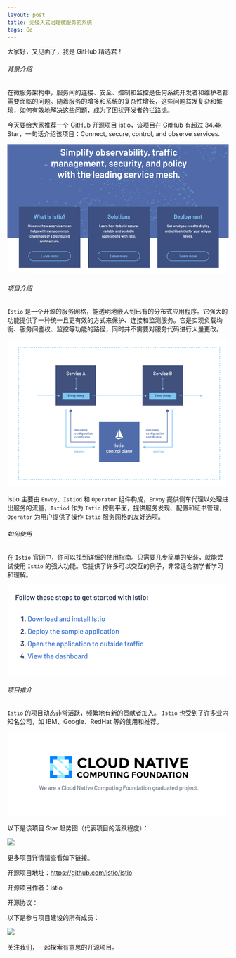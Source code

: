 ```yaml
---
layout: post
title: 无侵入式治理微服务的系统
tags: Go
---
```


大家好，又见面了，我是 GitHub 精选君！

###### 背景介绍

在微服务架构中，服务间的连接、安全、控制和监控是任何系统开发者和维护者都需要面临的问题。随着服务的增多和系统的复杂性增长，这些问题益发复杂和繁琐，如何有效地解决这些问题，成为了困扰开发者的拦路虎。

今天要给大家推荐一个 GitHub 开源项目 istio，该项目在 GitHub 有超过 34.4k Star，一句话介绍该项目：Connect, secure, control, and observe services.

![](https://raw.githubusercontent.com/ZhuPeng/pic/master/images/compress_image-20240330201821461.png)

###### 项目介绍

`Istio` 是一个开源的服务网格，能透明地嵌入到已有的分布式应用程序。它强大的功能提供了一种统一且更有效的方式来保护、连接和监测服务。它是实现负载均衡、服务间鉴权、监控等功能的路径，同时并不需要对服务代码进行大量更改。

![](https://raw.githubusercontent.com/ZhuPeng/pic/master/images/compress_image-20240330201924934.png)

Istio 主要由 `Envoy`、`Istiod` 和 `Operator` 组件构成，`Envoy` 提供侧车代理以处理进出服务的流量，`Istiod` 作为 `Istio` 控制平面，提供服务发现、配置和证书管理，`Operator` 为用户提供了操作 `Istio` 服务网格的友好选项。

###### 如何使用

在 `Istio` 官网中，你可以找到详细的使用指南。只需要几步简单的安装，就能尝试使用 `Istio` 的强大功能。它提供了许多可以交互的例子，非常适合初学者学习和理解。

![](https://raw.githubusercontent.com/ZhuPeng/pic/master/images/compress_image-20240330202203189.png)

###### 项目推介

 `Istio` 的项目动态非常活跃，频繁地有新的贡献者加入。 `Istio` 也受到了许多业内知名公司，如 IBM、Google、RedHat 等的使用和推荐。

![](https://raw.githubusercontent.com/ZhuPeng/pic/master/images/compress_image-20240330202245704.png)


以下是该项目 Star 趋势图（代表项目的活跃程度）：

![](https://api.star-history.com/svg?repos=istio/istio&type=Timeline)

更多项目详情请查看如下链接。

开源项目地址：https://github.com/istio/istio 

开源项目作者：istio

开源协议：

以下是参与项目建设的所有成员：

![](https://contrib.rocks/image?repo=istio/istio)

关注我们，一起探索有意思的开源项目。

